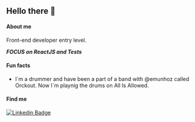 ## Hello there 🤘

#### About me

Front-end developer entry level.

***FOCUS on ReactJS and Tests***

#### Fun facts
- I´m a drummer and have been a part of a band with @emunhoz called Orckout. Now I´m playnig the drums on All Is Allowed. 

#### Find me

[![Linkedin Badge](https://img.shields.io/badge/-LinkedIn-blue?style=flat-square&logo=Linkedin&logoColor=white&link=https://www.linkedin.com/in/cezar-aielo/)](https://www.linkedin.com/in/cezar-aielo/)
